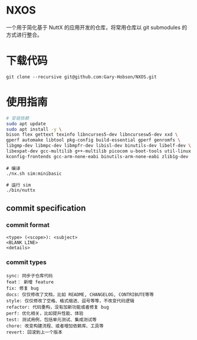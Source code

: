 # NXOS
一个用于简化基于 NuttX 的应用开发的仓库，将常用仓库以 git submodules 的方式进行整合。

# 下载代码
```
git clone --recursive git@github.com:Gary-Hobson/NXOS.git
```

# 使用指南

```sh
# 安装依赖
sudo apt update
sudo apt install -y \
bison flex gettext texinfo libncurses5-dev libncursesw5-dev xxd \
gperf automake libtool pkg-config build-essential gperf genromfs \
libgmp-dev libmpc-dev libmpfr-dev libisl-dev binutils-dev libelf-dev \
libexpat-dev gcc-multilib g++-multilib picocom u-boot-tools util-linux \
kconfig-frontends gcc-arm-none-eabi binutils-arm-none-eabi zlib1g-dev
```

```
# 编译
./nx.sh sim:minibasic

# 运行 sim
./bin/nuttx
```

## commit specification

### commit format

```
<type> (<scope>): <subject>
<BLANK LINE>
<details>
```

### commit types

```
sync: 同步子仓库代码
feat： 新增 feature
fix: 修复 bug
docs: 仅仅修改了文档，比如 README, CHANGELOG, CONTRIBUTE等等
style: 仅仅修改了空格、格式缩进、逗号等等，不改变代码逻辑
refactor: 代码重构，没有加新功能或者修复 bug
perf: 优化相关，比如提升性能、体验
test: 测试用例，包括单元测试、集成测试等
chore: 改变构建流程、或者增加依赖库、工具等
revert: 回滚到上一个版本
```
